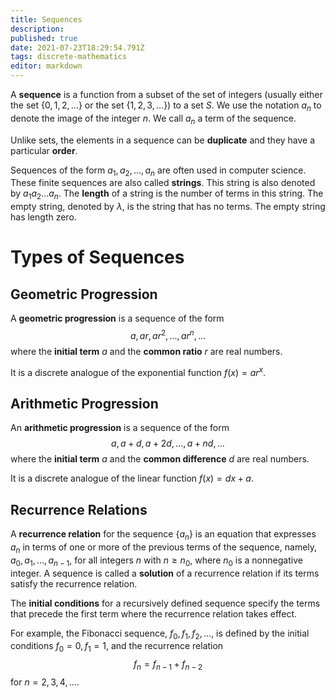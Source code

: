 ```yaml
---
title: Sequences
description: 
published: true
date: 2021-07-23T18:29:54.791Z
tags: discrete-mathematics
editor: markdown
---
```


A **sequence** is a function from a subset of the set of integers (usually either the set $\{0,1,2, \ldots\}$ or the set $\{1,2,3, \ldots\})$ to a set $S$. We use the notation $a_{n}$ to denote the image of the integer $n$. We call $a_{n}$ a term of the sequence.

Unlike sets, the elements in a sequence can be **duplicate** and they have a particular **order**. 

Sequences of the form $a_{1}, a_{2}, \ldots, a_{n}$ are often used in computer science. These finite sequences are also called **strings**. This string is also denoted by $a_{1} a_{2} \ldots a_{n} .$  The **length** of a string is the number of terms in this string. The empty string, denoted by $\lambda$, is the string that has no terms. The empty string has length zero.
# Types of Sequences
## Geometric Progression
A **geometric progression** is a sequence of the form
$$
a, a r, a r^{2}, \ldots, a r^{n}, \ldots
$$
where the **initial term** $a$ and the **common ratio** $r$ are real numbers.

It is a discrete analogue of the exponential function $f(x)=ar^x$.


## Arithmetic Progression
An **arithmetic progression** is a sequence of the form
$$
a, a+d, a+2 d, \ldots, a+n d, \ldots
$$
where the **initial term** $a$ and the **common difference** $d$ are real numbers.

It is a discrete analogue of the linear function $f(x)=dx+a$.

## Recurrence Relations
A **recurrence relation** for the sequence $\left\{a_{n}\right\}$ is an equation that expresses $a_{n}$ in terms of one or more of the previous terms of the sequence, namely, $a_{0}, a_{1}, \ldots, a_{n-1}$, for all integers $n$ with $n \geq n_{0}$, where $n_{0}$ is a nonnegative integer. A sequence is called a **solution** of a recurrence relation if its terms satisfy the recurrence relation.

The **initial conditions** for a recursively defined sequence specify the terms that precede the first term where the recurrence relation takes effect.

For example, the Fibonacci sequence, $f_{0}, f_{1}, f_{2}, \ldots$, is defined by the initial conditions $f_{0}=0, f_{1}=1$, and the recurrence relation
$$
f_{n}=f_{n-1}+f_{n-2}
$$
for $n=2,3,4, \ldots$.

